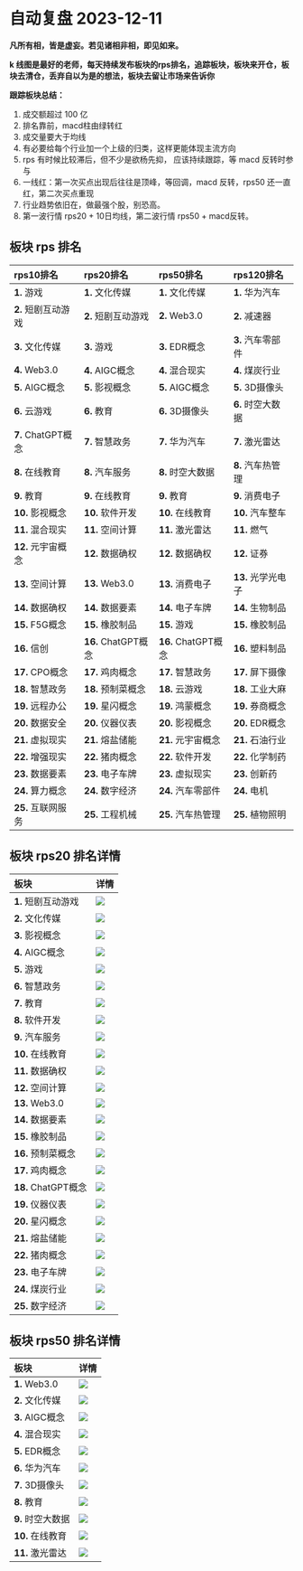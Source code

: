 # 自动复盘 2023-12-11

**凡所有相，皆是虚妄。若见诸相非相，即见如来。**

**k 线图是最好的老师，每天持续发布板块的rps排名，追踪板块，板块来开仓，板块去清仓，丢弃自以为是的想法，板块去留让市场来告诉你**
        
**跟踪板块总结：**
1. 成交额超过 100 亿
2. 排名靠前，macd柱由绿转红
3. 成交量要大于均线
4. 有必要给每个行业加一个上级的归类，这样更能体现主流方向
5. rps 有时候比较滞后，但不少是欲杨先抑， 应该持续跟踪，等 macd 反转时参与
6. 一线红：第一次买点出现后往往是顶峰，等回调，macd 反转，rps50 还一直红，第二次买点重现
7. 行业趋势依旧在，做最强个股，别恐高。
8. 第一波行情 rps20 + 10日均线，第二波行情 rps50 + macd反转。
        
## 板块 rps 排名
| rps10排名           | rps20排名           | rps50排名           | rps120排名         |
|:--------------------|:--------------------|:--------------------|:-------------------|
| **1.** 游戏         | **1.** 文化传媒     | **1.** 文化传媒     | **1.** 华为汽车    |
| **2.** 短剧互动游戏 | **2.** 短剧互动游戏 | **2.** Web3.0       | **2.** 减速器      |
| **3.** 文化传媒     | **3.** 游戏         | **3.** EDR概念      | **3.** 汽车零部件  |
| **4.** Web3.0       | **4.** AIGC概念     | **4.** 混合现实     | **4.** 煤炭行业    |
| **5.** AIGC概念     | **5.** 影视概念     | **5.** AIGC概念     | **5.** 3D摄像头    |
| **6.** 云游戏       | **6.** 教育         | **6.** 3D摄像头     | **6.** 时空大数据  |
| **7.** ChatGPT概念  | **7.** 智慧政务     | **7.** 华为汽车     | **7.** 激光雷达    |
| **8.** 在线教育     | **8.** 汽车服务     | **8.** 时空大数据   | **8.** 汽车热管理  |
| **9.** 教育         | **9.** 在线教育     | **9.** 教育         | **9.** 消费电子    |
| **10.** 影视概念    | **10.** 软件开发    | **10.** 在线教育    | **10.** 汽车整车   |
| **11.** 混合现实    | **11.** 空间计算    | **11.** 激光雷达    | **11.** 燃气       |
| **12.** 元宇宙概念  | **12.** 数据确权    | **12.** 数据确权    | **12.** 证券       |
| **13.** 空间计算    | **13.** Web3.0      | **13.** 消费电子    | **13.** 光学光电子 |
| **14.** 数据确权    | **14.** 数据要素    | **14.** 电子车牌    | **14.** 生物制品   |
| **15.** F5G概念     | **15.** 橡胶制品    | **15.** 游戏        | **15.** 橡胶制品   |
| **16.** 信创        | **16.** ChatGPT概念 | **16.** ChatGPT概念 | **16.** 塑料制品   |
| **17.** CPO概念     | **17.** 鸡肉概念    | **17.** 智慧政务    | **17.** 屏下摄像   |
| **18.** 智慧政务    | **18.** 预制菜概念  | **18.** 云游戏      | **18.** 工业大麻   |
| **19.** 远程办公    | **19.** 星闪概念    | **19.** 鸿蒙概念    | **19.** 券商概念   |
| **20.** 数据安全    | **20.** 仪器仪表    | **20.** 影视概念    | **20.** EDR概念    |
| **21.** 虚拟现实    | **21.** 熔盐储能    | **21.** 元宇宙概念  | **21.** 石油行业   |
| **22.** 增强现实    | **22.** 猪肉概念    | **22.** 软件开发    | **22.** 化学制药   |
| **23.** 数据要素    | **23.** 电子车牌    | **23.** 虚拟现实    | **23.** 创新药     |
| **24.** 算力概念    | **24.** 数字经济    | **24.** 汽车零部件  | **24.** 电机       |
| **25.** 互联网服务  | **25.** 工程机械    | **25.** 汽车热管理  | **25.** 植物照明   |
## 板块 rps20 排名详情
| 板块                | 详情                                                                                                 |
|:--------------------|:-----------------------------------------------------------------------------------------------------|
| **1.** 短剧互动游戏 | ![](https://sykent-blog-image.oss-cn-beijing.aliyuncs.com/quant/image/2023/12/1702281963180-tmp.jpg) |
| **2.** 文化传媒     | ![](https://sykent-blog-image.oss-cn-beijing.aliyuncs.com/quant/image/2023/12/1702281964699-tmp.jpg) |
| **3.** 影视概念     | ![](https://sykent-blog-image.oss-cn-beijing.aliyuncs.com/quant/image/2023/12/1702281965751-tmp.jpg) |
| **4.** AIGC概念     | ![](https://sykent-blog-image.oss-cn-beijing.aliyuncs.com/quant/image/2023/12/1702281966799-tmp.jpg) |
| **5.** 游戏         | ![](https://sykent-blog-image.oss-cn-beijing.aliyuncs.com/quant/image/2023/12/1702281967856-tmp.jpg) |
| **6.** 智慧政务     | ![](https://sykent-blog-image.oss-cn-beijing.aliyuncs.com/quant/image/2023/12/1702281968852-tmp.jpg) |
| **7.** 教育         | ![](https://sykent-blog-image.oss-cn-beijing.aliyuncs.com/quant/image/2023/12/1702281969870-tmp.jpg) |
| **8.** 软件开发     | ![](https://sykent-blog-image.oss-cn-beijing.aliyuncs.com/quant/image/2023/12/1702281970841-tmp.jpg) |
| **9.** 汽车服务     | ![](https://sykent-blog-image.oss-cn-beijing.aliyuncs.com/quant/image/2023/12/1702281971913-tmp.jpg) |
| **10.** 在线教育    | ![](https://sykent-blog-image.oss-cn-beijing.aliyuncs.com/quant/image/2023/12/1702281972940-tmp.jpg) |
| **11.** 数据确权    | ![](https://sykent-blog-image.oss-cn-beijing.aliyuncs.com/quant/image/2023/12/1702281973988-tmp.jpg) |
| **12.** 空间计算    | ![](https://sykent-blog-image.oss-cn-beijing.aliyuncs.com/quant/image/2023/12/1702281974721-tmp.jpg) |
| **13.** Web3.0      | ![](https://sykent-blog-image.oss-cn-beijing.aliyuncs.com/quant/image/2023/12/1702281975673-tmp.jpg) |
| **14.** 数据要素    | ![](https://sykent-blog-image.oss-cn-beijing.aliyuncs.com/quant/image/2023/12/1702281976491-tmp.jpg) |
| **15.** 橡胶制品    | ![](https://sykent-blog-image.oss-cn-beijing.aliyuncs.com/quant/image/2023/12/1702281977428-tmp.jpg) |
| **16.** 预制菜概念  | ![](https://sykent-blog-image.oss-cn-beijing.aliyuncs.com/quant/image/2023/12/1702281978434-tmp.jpg) |
| **17.** 鸡肉概念    | ![](https://sykent-blog-image.oss-cn-beijing.aliyuncs.com/quant/image/2023/12/1702281979408-tmp.jpg) |
| **18.** ChatGPT概念 | ![](https://sykent-blog-image.oss-cn-beijing.aliyuncs.com/quant/image/2023/12/1702281980417-tmp.jpg) |
| **19.** 仪器仪表    | ![](https://sykent-blog-image.oss-cn-beijing.aliyuncs.com/quant/image/2023/12/1702281981456-tmp.jpg) |
| **20.** 星闪概念    | ![](https://sykent-blog-image.oss-cn-beijing.aliyuncs.com/quant/image/2023/12/1702281982111-tmp.jpg) |
| **21.** 熔盐储能    | ![](https://sykent-blog-image.oss-cn-beijing.aliyuncs.com/quant/image/2023/12/1702281983109-tmp.jpg) |
| **22.** 猪肉概念    | ![](https://sykent-blog-image.oss-cn-beijing.aliyuncs.com/quant/image/2023/12/1702281984138-tmp.jpg) |
| **23.** 电子车牌    | ![](https://sykent-blog-image.oss-cn-beijing.aliyuncs.com/quant/image/2023/12/1702281985147-tmp.jpg) |
| **24.** 煤炭行业    | ![](https://sykent-blog-image.oss-cn-beijing.aliyuncs.com/quant/image/2023/12/1702281986237-tmp.jpg) |
| **25.** 数字经济    | ![](https://sykent-blog-image.oss-cn-beijing.aliyuncs.com/quant/image/2023/12/1702281987245-tmp.jpg) |
## 板块 rps50 排名详情
| 板块              | 详情                                                                                                 |
|:------------------|:-----------------------------------------------------------------------------------------------------|
| **1.** Web3.0     | ![](https://sykent-blog-image.oss-cn-beijing.aliyuncs.com/quant/image/2023/12/1702281988345-tmp.jpg) |
| **2.** 文化传媒   | ![](https://sykent-blog-image.oss-cn-beijing.aliyuncs.com/quant/image/2023/12/1702281989408-tmp.jpg) |
| **3.** AIGC概念   | ![](https://sykent-blog-image.oss-cn-beijing.aliyuncs.com/quant/image/2023/12/1702281990399-tmp.jpg) |
| **4.** 混合现实   | ![](https://sykent-blog-image.oss-cn-beijing.aliyuncs.com/quant/image/2023/12/1702281991156-tmp.jpg) |
| **5.** EDR概念    | ![](https://sykent-blog-image.oss-cn-beijing.aliyuncs.com/quant/image/2023/12/1702281992246-tmp.jpg) |
| **6.** 华为汽车   | ![](https://sykent-blog-image.oss-cn-beijing.aliyuncs.com/quant/image/2023/12/1702281993354-tmp.jpg) |
| **7.** 3D摄像头   | ![](https://sykent-blog-image.oss-cn-beijing.aliyuncs.com/quant/image/2023/12/1702281994463-tmp.jpg) |
| **8.** 教育       | ![](https://sykent-blog-image.oss-cn-beijing.aliyuncs.com/quant/image/2023/12/1702281995392-tmp.jpg) |
| **9.** 时空大数据 | ![](https://sykent-blog-image.oss-cn-beijing.aliyuncs.com/quant/image/2023/12/1702281996315-tmp.jpg) |
| **10.** 在线教育  | ![](https://sykent-blog-image.oss-cn-beijing.aliyuncs.com/quant/image/2023/12/1702281997253-tmp.jpg) |
| **11.** 激光雷达  | ![](https://sykent-blog-image.oss-cn-beijing.aliyuncs.com/quant/image/2023/12/1702281998310-tmp.jpg) |